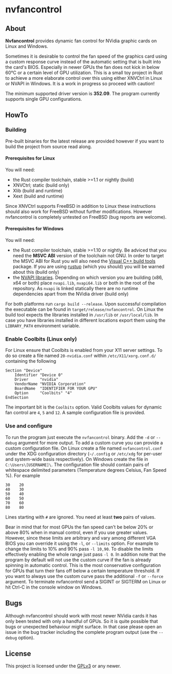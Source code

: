 nvfancontrol
============

About
-----

**Nvfancontrol** provides dynamic fan control for NVidia graphic cards on Linux
and Windows.

Sometimes it is desirable to control the fan speed of the graphics card using a
custom response curve instead of the automatic setting that is built into the
card's BIOS. Especially in newer GPUs the fan does not kick in below 60°C or a
certain level of GPU utilization. This is a small toy project in Rust to
achieve a more elaborate control over this using either XNVCtrl in Linux or
NVAPI in Windows. It is a work in progress so proceed with caution!

The minimum supported driver version is **352.09**. The program currently
supports single GPU configurations.

HowTo
-----

### Building

Pre-built binaries for the latest release are provided however if you want to
build the project from source read along.

#### Prerequisites for Linux

You will need:

* the Rust compiler toolchain, stable >=1.1 or nightly (build)
* XNVCtrl; static (build only)
* Xlib (build and runtime)
* Xext (build and runtime)

Since XNVCtrl supports FreeBSD in addition to Linux these instructions should
also work for FreeBSD without further modifications. However nvfancontrol is
completely untested on FreeBSD (bug reports are welcome).

#### Prerequisites for Windows

You will need:

* the Rust compiler toolchain, stable >=1.10 or nightly. Be adviced that you
need the **MSVC ABI** version of the toolchain not GNU. In order to target the
MSVC ABI for Rust you will also need the [Visual C++ build
tools](http://landinghub.visualstudio.com/visual-cpp-build-tools) package. If
you are using [rustup](https://www.rustup.rs/) (which you should) you will be
warned about this (build only)
* the [NVAPI libraries](https://developer.nvidia.com/nvapi). Depending
on which version you are building (x86, x64 or both) place `nvapi.lib`,
`nvapi64.lib` or both in the root of the repository. As `nvapi` is linked
statically there are no runtime dependencies apart from the NVidia driver
(build only)

For both platforms run `cargo build --release`. Upon successful compilation the
executable can be found in `target/release/nvfancontrol`. On Linux the build
tool expects the libraries installed in `/usr/lib` or `/usr/local/lib`. In case
you have libraries installed in different locations export them using the
`LIBRARY_PATH` environment variable.

### Enable Coolbits (Linux only)

For Linux ensure that Coolbits is enabled from your X11 server settings. To
do so create a file named `20-nvidia.conf` within `/etc/X11/xorg.conf.d/`
containing the following

    Section "Device"
        Identifier "Device 0"
        Driver     "nvidia"
        VendorName "NVIDIA Corporation"
        BoardName  "IDENTIFIER FOR YOUR GPU"
        Option     "Coolbits" "4"
    EndSection

The important bit is the `Coolbits` option. Valid Coolbits values for dynamic
fan control are `4`, `5` and `12`. A sample configuration file is provided.

### Use and configure

To run the program just execute the `nvfancontrol` binary. Add the `-d` or
`--debug` argument for more output. To add a custom curve you can provide a
custom configuration file. On Linux create a file named `nvfancontrol.conf`
under the XDG configuration directory (`~/.config` or `/etc/xdg` for per-user
and system-wide basis respectively). On Windows create the file in
``C:\Users\[USERNAME]\``. The configuration file should contain pairs of
whitespace delimited parameters (Temperature degrees Celsius, Fan Speed %).
For example

    30    20
    40    30
    50    40
    60    50
    70    60
    80    80

Lines starting with `#` are ignored. You need at least **two** pairs of values.

Bear in mind that for most GPUs the fan speed can't be below 20% or above 80%
when in manual control, even if you use greater values. However, since these
limits are arbitrary and vary among different VGA BIOS you can override it
using the `-l`, or `--limits` option. For example to change the limits to 10%
and 90% pass `-l 10,90`. To disable the limits effectively enabling the whole
range just pass `-l 0`. In addition note that the program by default will not
use the custom curve if the fan is already spinning in automatic control. This
is the most conservative configuration for GPUs that turn their fans off below
a certain temperature threshold. If you want to always use the custom curve
pass the additional `-f` or `--force` argument. To terminate nvfancontrol send
a SIGINT or SIGTERM on Linux or hit Ctrl-C in the console window on Windows.

Bugs
----
Although nvfancontrol should work with most newer NVidia cards it has only been
tested with only a handful of GPUs. So it is quite possible that bugs or
unexpected behaviour might surface. In that case please open an issue in the
bug tracker including the complete program output (use the `--debug` option).

License
-------
This project is licensed under the
[GPLv3](https://www.gnu.org/licenses/gpl-3.0.html) or any newer.
